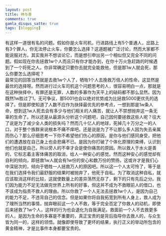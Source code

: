 ```yaml
---
layout: post
title: 神与善
comments: true
gamla_disqus_satte: true
tags: [blogging]
---
```

有这样一道很有名的问题。假如你是火车司机，行进路线上有5个普通人，岔路上有3个罪人，你无法停止火车，你要怎么选择？这道题被广泛讨论，然而大家都不能说服对方。其实我并不想谈论它，而是想引申出另一个相似但又完全不同的问题。假如现在你去拯救1w个人而且只有你才能办到，在你十万火急赶路的时候遇到了一个将死之人。你非常确定只要你去就完全能救他，但是那1w人就会死，那么你要怎么选择呢？<br>
最常见的回答当然就是去救1w个人了，牺牲1个人去挽救万倍人的性命，这显然是最优的选择呀。然而进行过火车司机这个问题思考的人，很容易明白一点，那就是在这种抉择中，有罪还是无罪，人数的多寡作为天平上的砝码都不那么显然。因为既然1w胜过了1，无可争议，那5001也会以绝对优势成为比拯救5000更优先的选择了。但是即使知道了人数不应作为抉择最优先的参考点，一想到那是1w条人命，想到这1w人死去会有多少与他们相关的人痛苦，就让人不禁想抛弃这一条无辜的生命了。所以还是从最源头分析这个问题吧，自己因何要拯救这些人呢？往大了说是为了减少全人类的损失吗？然而几十亿人的地球，死掉几十万分之一的人口，对于整个族群来说根本不痛不痒吧。还是说是为了不让那么多人因为失去亲属而伤心？那么仔细思考一下你不希望他们伤心的原因，是你与他们感同身受，把他们的遭遇放在自己身上也会悲痛不已。是因为你打破了个体化原理的束缚，认识到他们也就是自己，所以旁人的不幸才会是使你痛苦的原因。所以救人于水火是善的，它标志着主客体痛苦的取消，给人一种安心的感觉。然而这种安心的感觉却有自利的倾向，即拯救1w人就会有1w份的安心和数万份的赞扬，这或许才是我们心中深层次的，倾向于牺牲一人拯救万人的原因吧。所以这一个人太可怜了，等于是在我们选择令我们最舒服的结果时被抛弃了，他死于自私。为了取消这种自私，就应该取消这样的比较，这就使数量上的差异荡然无存了，剩下的只有先后之分。我们因为能力不足无法做完世界上所有的好事，但这并不成为不救眼前人的借口，也不该成为指责不救人的理由。所以你救了一个人无法去拯救1w个人，是因为自己的能力不足，不违背自己的信念。但是如果你将自我拓宽到所有人身上，救人成为了理所当然的事情，抛弃眼前这一个人不救，等于完全否定了你救人的动机，即使后来拯救了1w个人，这样的行为也会退化为自我满足。救面前一个人不去救更多的人，是因为生命的多寡是不重要的，真正宝贵的是背后指导你去救人的，与众生皆为同一的，这样的领悟。就像即使导致了更坏的结果，执行正义的举动所包含的黄金精神，才是比事件本身都要宝贵的。
